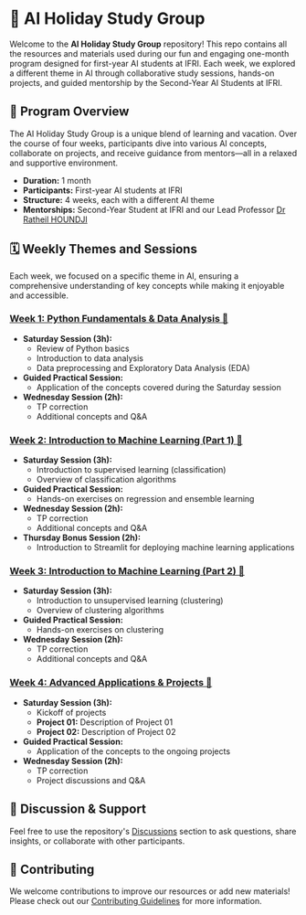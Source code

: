 # 🧠 **AI Holiday Study Group**

Welcome to the **AI Holiday Study Group** repository! This repo contains all the resources and materials used during our fun and engaging one-month program designed for first-year AI students at IFRI. Each week, we explored a different theme in AI through collaborative study sessions, hands-on projects, and guided mentorship by the Second-Year AI Students at IFRI. 

## 🎯 **Program Overview**

The AI Holiday Study Group is a unique blend of learning and vacation. Over the course of four weeks, participants dive into various AI concepts, collaborate on projects, and receive guidance from mentors—all in a relaxed and supportive environment.

- **Duration:** 1 month
- **Participants:** First-year AI students at IFRI
- **Structure:** 4 weeks, each with a different AI theme
- **Mentorships:** Second-Year Student at IFRI and our Lead Professor [Dr Ratheil HOUNDJI](https://github.com/ratheilesse)

## 🗓️ **Weekly Themes and Sessions**

Each week, we focused on a specific theme in AI, ensuring a comprehensive understanding of key concepts while making it enjoyable and accessible.

### **[Week 1: Python Fundamentals & Data Analysis 🔗](link_to_week1_resources)**
- **Saturday Session (3h):**
  - Review of Python basics
  - Introduction to data analysis
  - Data preprocessing and Exploratory Data Analysis (EDA)
- **Guided Practical Session:**
  - Application of the concepts covered during the Saturday session
- **Wednesday Session (2h):**
  - TP correction
  - Additional concepts and Q&A

### **[Week 2: Introduction to Machine Learning (Part 1) 🔗](link_to_week2_resources)**
- **Saturday Session (3h):**
  - Introduction to supervised learning (classification)
  - Overview of classification algorithms
- **Guided Practical Session:**
  - Hands-on exercises on regression and ensemble learning
- **Wednesday Session (2h):**
  - TP correction
  - Additional concepts and Q&A
- **Thursday Bonus Session (2h):**
  - Introduction to Streamlit for deploying machine learning applications

### **[Week 3: Introduction to Machine Learning (Part 2) 🔗](link_to_week3_resources)**
- **Saturday Session (3h):**
  - Introduction to unsupervised learning (clustering)
  - Overview of clustering algorithms
- **Guided Practical Session:**
  - Hands-on exercises on clustering
- **Wednesday Session (2h):**
  - TP correction
  - Additional concepts and Q&A

### **[Week 4: Advanced Applications & Projects 🔗](link_to_week4_resources)**
- **Saturday Session (3h):**
  - Kickoff of projects
  - **Project 01:** Description of Project 01
  - **Project 02:** Description of Project 02
- **Guided Practical Session:**
  - Application of the concepts to the ongoing projects
- **Wednesday Session (2h):**
  - TP correction
  - Project discussions and Q&A


## 💬 **Discussion & Support**
Feel free to use the repository's [Discussions](link_to_discussions) section to ask questions, share insights, or collaborate with other participants.

## 🤝 **Contributing**
We welcome contributions to improve our resources or add new materials! Please check out our [Contributing Guidelines](link_to_contributing_guidelines) for more information.
